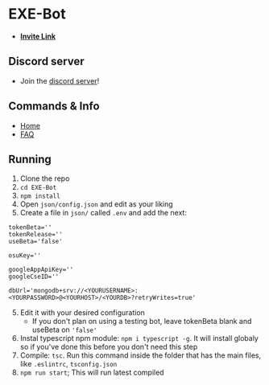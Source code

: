 # EXE-Bot

* [**Invite Link**](https://discordapp.com/oauth2/authorize?client_id=353661793199194112&permissions=8&scope=bot)

## Discord server
* Join the [discord server](https://discord.gg/sJPmDDn)!

## Commands & Info
* [Home](https://extremeexploit.github.io/EXE_Bot/Wiki/)
* [FAQ](https://extremeexploit.github.io/EXE_Bot/Wiki/FAQ)


## Running
1. Clone the repo
2. `cd EXE-Bot`
3. `npm install`
4. Open `json/config.json` and edit as your liking
5. Create a file in `json/` called `.env` and add the next:
```
tokenBeta=''
tokenRelease=''
useBeta='false'

osuKey=''

googleAppApiKey=''
googleCseID=''

dbUrl='mongodb+srv://<YOURUSERNAME>:<YOURPASSWORD>@<YOURHOST>/<YOURDB>?retryWrites=true'
```
5. Edit it with your desired configuration
    * If you don't plan on using a testing bot, leave tokenBeta blank and useBeta on `'false'`
6. Instal typescript npm module: `npm i typescript -g`. It will install globaly so if you've done this before you don't need this step
7. Compile: `tsc`. Run this command inside the folder that has the main files, like `.eslintrc`, `tsconfig.json`
8. `npm run start`; This will run latest compiled
